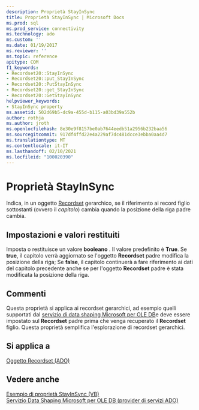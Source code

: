 ```yaml
---
description: Proprietà StayInSync
title: Proprietà StayInSync | Microsoft Docs
ms.prod: sql
ms.prod_service: connectivity
ms.technology: ado
ms.custom: ''
ms.date: 01/19/2017
ms.reviewer: ''
ms.topic: reference
apitype: COM
f1_keywords:
- Recordset20::StayInSync
- Recordset20::put_StayInSync
- Recordset20::PutStayInSync
- Recordset20::get_StayInSync
- Recordset20::GetStayInSync
helpviewer_keywords:
- StayInSync property
ms.assetid: 502d69b5-dc9a-455d-b115-a03bd39a552b
author: rothja
ms.author: jroth
ms.openlocfilehash: 8e30e9f8157be0ab7644eedb51a2956b232baa56
ms.sourcegitcommit: 917df4ffd22e4a229af7dc481dcce3ebba0aa4d7
ms.translationtype: MT
ms.contentlocale: it-IT
ms.lasthandoff: 02/10/2021
ms.locfileid: "100020390"
---
```

# <a name="stayinsync-property"></a>Proprietà StayInSync
Indica, in un oggetto [Recordset](./recordset-object-ado.md) gerarchico, se il riferimento ai record figlio sottostanti (ovvero il *capitolo*) cambia quando la posizione della riga padre cambia.  
  
## <a name="settings-and-return-values"></a>Impostazioni e valori restituiti  
 Imposta o restituisce un valore **booleano** . Il valore predefinito è **True**. Se **true**, il capitolo verrà aggiornato se l'oggetto **Recordset** padre modifica la posizione della riga; Se **false**, il capitolo continuerà a fare riferimento ai dati del capitolo precedente anche se per l'oggetto **Recordset** padre è stata modificata la posizione della riga.  
  
## <a name="remarks"></a>Commenti  
 Questa proprietà si applica ai recordset gerarchici, ad esempio quelli supportati dal [servizio di data shaping Microsoft per OLE DB](../../guide/appendixes/microsoft-data-shaping-service-for-ole-db-ado-service-provider.md)e deve essere impostato sul **Recordset** padre prima che venga recuperato il **Recordset** figlio. Questa proprietà semplifica l'esplorazione di recordset gerarchici.  
  
## <a name="applies-to"></a>Si applica a  
 [Oggetto Recordset (ADO)](./recordset-object-ado.md)  
  
## <a name="see-also"></a>Vedere anche  
 [Esempio di proprietà StayInSync (VB)](./stayinsync-property-example-vb.md)   
 [Servizio Data Shaping Microsoft per OLE DB (provider di servizi ADO)](../../guide/appendixes/microsoft-data-shaping-service-for-ole-db-ado-service-provider.md)